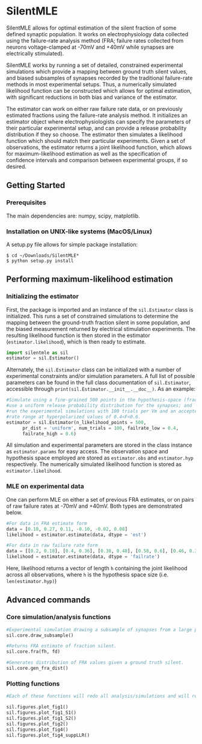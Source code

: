 # SilentMLE

SilentMLE allows for optimal estimation of the silent fraction of some defined synaptic population. It works on electrophysiology data collected using the failure-rate analysis method (FRA; failure rates collected from neurons voltage-clamped at -70mV and +40mV while synapses are electrically stimulated).

SilentMLE works by running a set of detailed, constrained experimental simulations which provide a mapping between ground truth silent values, and biased subsamples of synapses recorded by the traditional failure-rate methods in most experimental setups. Thus, a numerically simulated likelihood function can be constructed which allows for optimal estimation, with significant reductions in both bias and variance of the estimator.

The estimator can work on either raw failure rate data, or on previously estimated fractions using the failure-rate analysis method. It initializes an estimator object where electrophysiologists can specify the parameters of their particular experimental setup, and can provide a release probability distribution if they so choose. The estimator then simulates a likelihood function which should match their particular experiments. Given a set of observations, the estimator returns a joint likelihood function, which allows for maximum-likelihood estimation as well as the specification of confidence intervals and comparison between experimental groups, if so desired.

## Getting Started

### Prerequisites
The main dependencies are: numpy, scipy, matplotlib.

### Installation on UNIX-like systems (MacOS/Linux)

A setup.py file allows for simple package installation:
```
$ cd ~/Downloads/SilentMLE*
$ python setup.py install
```

## Performing maximum-likelihood estimation

### Initializing the estimator
First, the package is imported and an instance of the `sil.Estimator` class is initialized. This runs a set of constrained simulations to determine the mapping between the ground-truth fraction silent in some population, and the biased measurement returned by electrical stimulation experiments. The resulting likelihood function is then stored in the estimator (`estimator.likelihood`), which is then ready to estimate.

```python
import silentmle as sil
estimator = sil.Estimator()
```

Alternately, the `sil.Estimator` class can be initialized with a number of experimental constraints and/or simulation parameters. A full list of possible parameters can be found in the full class documentation of `sil.Estimator`, accessible through `print(sil.Estimator.__init__.__doc__)`. As an example:
```python
#Simulate using a fine-grained 500 points in the hypothesis-space (fraction silent);
#use a uniform release probability distribution for the synapses; and
#run the experimental simulations with 100 trials per Vm and an accepted failure
#rate range at hyperpolarized values of 0.4<F<0.6.
estimator = sil.Estimator(n_likelihood_points = 500,
      pr_dist = 'uniform', num_trials = 100, failrate_low = 0.4,
      failrate_high = 0.6)
```

All simulation and experimental parameters are stored in the class instance as `estimator.params` for easy access.
The observation space and hypothesis space employed are stored as `estimator.obs` and `estimator.hyp` respectively.
The numerically simulated likelihood function is stored as `estimator.likelihood`.

### MLE on experimental data
One can perform MLE on either a set of previous FRA estimates, or on pairs of raw failure rates at -70mV and +40mV. Both types are demonstrated below.

```python
#For data in FRA estimate form
data = [0.18, 0.27, 0.11, -0.10, -0.02, 0.08]
likelihood = estimator.estimate(data, dtype = 'est')

#For data in raw failure rate form
data = [[0.2, 0.18], [0.4, 0.36], [0.38, 0.48], [0.58, 0.6], [0.46, 0.31]]
likelihood = estimator.estimate(data, dtype = 'failrate')
```

Here, likelihood returns a vector of length `h` containing the joint likelihood across all observations, where `h` is the hypothesis space size (i.e. `len(estimator.hyp)`)

## Advanced commands

### Core simulation/analysis functions

```python
#Experimental simulation drawing a subsample of synapses from a large pop.
sil.core.draw_subsample()

#Returns FRA estimate of fraction silent.
sil.core.fra(fh, fd)

#Generates distribution of FRA values given a ground truth silent.
sil.core.gen_fra_dist()
```

### Plotting functions

```python
#Each of these functions will redo all analysis/simulations and will return a fully formatted figure.

sil.figures.plot_fig1()
sil.figures.plot_fig1_S1()
sil.figures.plot_fig1_S2()
sil.figures.plot_fig2()
sil.figures.plot_fig4()
sil.figures.plot_fig4_suppLLR()

```
